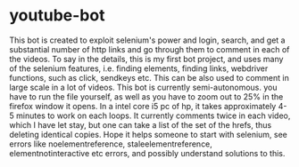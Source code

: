 # youtube-bot
This bot is created to exploit selenium's power and login, search, and get a substantial number of http links and go through them to comment in each of the videos. 
To say in the details, this is my first bot project, and uses many of the selenium features, i.e. finding elements, finding links, webdriver functions, such as click, sendkeys etc. This can be also used to comment in large scale in a lot of videos. 
This bot is currently semi-autonomous. you have to run the file yourself, as well as you have to zoom out to 25% in the firefox window it opens.
In a intel core i5 pc of hp, it takes approximately 4-5 minutes to work on each loops. It currently comments twice in each video, which I have let stay, but one can take a list of the set of the hrefs, thus deleting identical copies. 
Hope it helps someone to start with selenium, see errors like noelementreference, staleelementreference, elementnotinteractive etc errors, and possibly understand solutions to this.
